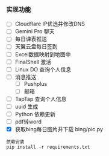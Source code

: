 ### 实现功能

- [ ] Cloudflare IP优选并修改DNS
- [ ] Gemini Pro 聊天
- [ ] 每日课表推送
- [ ] 天翼云盘每日签到
- [ ] Excel数据映射到地图中
- [ ] FinalShell 激活
- [ ] Linux DO 查询个人信息
- [ ] 消息推送
    - [ ] Pushplus
    - [ ] 邮箱
- [ ] TapTap 查询个人信息
- [ ] uuid 生成
- [ ] Python 依赖更新
- [ ] pdf转word
- [x] 获取bing每日图片并下载 bing/pic.py

```
依赖安装
pip install -r requirements.txt
```

